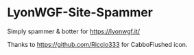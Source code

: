 # LyonWGF-Site-Spammer
Simply spammer &amp; botter for https://lyonwgf.it/

Thanks to https://github.com/Riccio333 for CabboFlushed icon.
